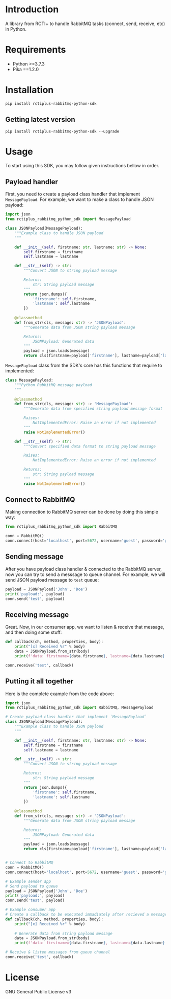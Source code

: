 # Introduction

A library from RCTI+ to handle RabbitMQ tasks (connect, send, receive, etc) in Python.

# Requirements

- Python >=3.7.3
- Pika ==1.2.0

# Installation

```bash
pip install rctiplus-rabbitmq-python-sdk
```

## Getting latest version

```
pip install rctiplus-rabbitmq-python-sdk --upgrade
```

# Usage

To start using this SDK, you may follow given instructions bellow in order.

## Payload handler

First, you need to create a payload class handler that implement `MessagePayload`. For example, we want to make a class to handle JSON payload:

```python
import json
from rctiplus_rabbitmq_python_sdk import MessagePayload

class JSONPayload(MessagePayload):
    """Example class to handle JSON payload
    """

    def __init__(self, firstname: str, lastname: str) -> None:
        self.firstname = firstname
        self.lastname = lastname

    def __str__(self) -> str:
        """Convert JSON to string payload message

        Returns:
            str: String payload message
        """
        return json.dumps({
            'firstname': self.firstname,
            'lastname': self.lastname
        })
    
    @classmethod
    def from_str(cls, message: str) -> 'JSONPayload':
        """Generate data from JSON string payload message

        Returns:
            JSONPayload: Generated data
        """
        payload = json.loads(message)
        return cls(firstname=payload['firstname'], lastname=payload['lastname'])
```

`MessagePayload` class from the SDK's core has this functions that require to implemented:

```python
class MessagePayload:
    """Python RabbitMQ message payload
    """
    
    @classmethod
    def from_str(cls, message: str) -> 'MessagePayload':
        """Generate data from specified string payload message format

        Raises:
            NotImplementedError: Raise an error if not implemented
        """
        raise NotImplementedError()

    def __str__(self) -> str:
        """Convert specified data format to string payload message

        Raises:
            NotImplementedError: Raise an error if not implemented

        Returns:
            str: String payload message
        """
        raise NotImplementedError()
```

## Connect to RabbitMQ

Making connection to RabbitMQ server can be done by doing this simple way:

```python
from rctiplus_rabbitmq_python_sdk import RabbitMQ

conn = RabbitMQ()
conn.connect(host='localhost', port=5672, username='guest', password='guest')
```

## Sending message

After you have payload class handler & connected to the RabbitMQ server, now you can try to send a messsage to queue channel. For example, we will send JSON payload message to `test` queue:

```python
payload = JSONPayload('John', 'Doe')
print('payload:', payload)
conn.send('test', payload)
```

## Receiving message

Great. Now, in our consumer app, we want to listen & receive that message, and then doing some stuff:

```python
def callback(ch, method, properties, body):
    print("[x] Received %r" % body)
    data = JSONPayload.from_str(body)
    print(f'data: firstname={data.firstname}, lastname={data.lastname}')

conn.receive('test', callback)
```

## Putting it all together

Here is the complete example from the code above:

```python
import json
from rctiplus_rabbitmq_python_sdk import RabbitMQ, MessagePayload

# Create payload class handler that implement `MessagePayload`
class JSONPayload(MessagePayload):
    """Example class to handle JSON payload
    """

    def __init__(self, firstname: str, lastname: str) -> None:
        self.firstname = firstname
        self.lastname = lastname

    def __str__(self) -> str:
        """Convert JSON to string payload message

        Returns:
            str: String payload message
        """
        return json.dumps({
            'firstname': self.firstname,
            'lastname': self.lastname
        })
    
    @classmethod
    def from_str(cls, message: str) -> 'JSONPayload':
        """Generate data from JSON string payload message

        Returns:
            JSONPayload: Generated data
        """
        payload = json.loads(message)
        return cls(firstname=payload['firstname'], lastname=payload['lastname'])


# Connect to RabbitMQ
conn = RabbitMQ()
conn.connect(host='localhost', port=5672, username='guest', password='guest')

# Example sender app
# Send payload to queue
payload = JSONPayload('John', 'Doe')
print('payload:', payload)
conn.send('test', payload)

# Example consumer app
# Create a callback to be executed immadiately after recieved a message
def callback(ch, method, properties, body):
    print("[x] Received %r" % body)
    
    # Generate data from string payload message
    data = JSONPayload.from_str(body)
    print(f'data: firstname={data.firstname}, lastname={data.lastname}')

# Receive & listen messages from queue channel
conn.receive('test', callback)
```

# License
GNU General Public License v3